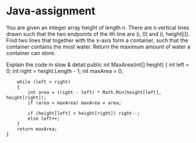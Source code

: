 # Java-assignment
You are given an integer array height of length n. There are n vertical lines drawn such that the two endpoints of the ith line are (i, 0) and (i, height[i]).  Find two lines that together with the x-axis form a container, such that the container contains the most water. Return the maximum amount of water a container can store. 


Explain the code in slow & detail
    public int MaxArea(int[] height) {
        int left = 0;
        int right = height.Length - 1;
        int maxArea = 0;
        
        while (left < right)
        {
            int area = (right - left) * Math.Min(height[left], height[right]);
            if (area > maxArea) maxArea = area;
            
            if (height[left] > height[right]) right--;
            else left++;
        }
        return maxArea;
    }
